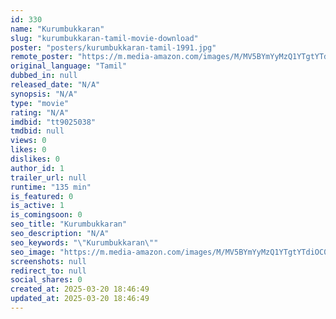 ```yaml
---
id: 330
name: "Kurumbukkaran"
slug: "kurumbukkaran-tamil-movie-download"
poster: "posters/kurumbukkaran-tamil-1991.jpg"
remote_poster: "https://m.media-amazon.com/images/M/MV5BYmYyMzQ1YTgtYTdiOC00NWY3LWIzNTYtZWIxZDI5NDFjYjkwXkEyXkFqcGdeQXVyMjA4OTI5NDQ@._V1_SX300.jpg"
original_language: "Tamil"
dubbed_in: null
released_date: "N/A"
synopsis: "N/A"
type: "movie"
rating: "N/A"
imdbid: "tt9025038"
tmdbid: null
views: 0
likes: 0
dislikes: 0
author_id: 1
trailer_url: null
runtime: "135 min"
is_featured: 0
is_active: 1
is_comingsoon: 0
seo_title: "Kurumbukkaran"
seo_description: "N/A"
seo_keywords: "\"Kurumbukkaran\""
seo_image: "https://m.media-amazon.com/images/M/MV5BYmYyMzQ1YTgtYTdiOC00NWY3LWIzNTYtZWIxZDI5NDFjYjkwXkEyXkFqcGdeQXVyMjA4OTI5NDQ@._V1_SX300.jpg"
screenshots: null
redirect_to: null
social_shares: 0
created_at: 2025-03-20 18:46:49
updated_at: 2025-03-20 18:46:49
---
```


